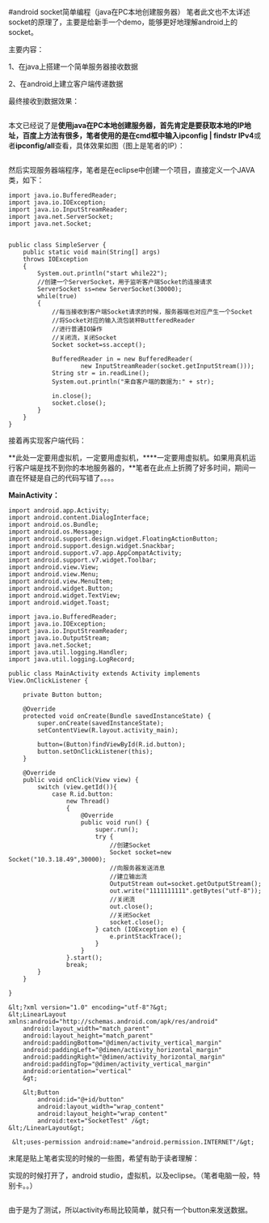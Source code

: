 #android  socket简单编程（java在PC本地创建服务器）
笔者此文也不太详述socket的原理了，主要是给新手一个demo，能够更好地理解android上的socket。



主要内容：

1、在java上搭建一个简单服务器接收数据

2、在android上建立客户端传递数据



最终接收到数据效果：



<img src="https://img-blog.csdn.net/20151201194302338?watermark/2/text/aHR0cDovL2Jsb2cuY3Nkbi5uZXQv/font/5a6L5L2T/fontsize/400/fill/I0JBQkFCMA==/dissolve/70/gravity/Center" alt="">





本文已经说了是**使用java在PC本地创建服务器，**首先肯定是要获取本地的IP地址，百度上方法有很多，笔者使用的是在cmd框中输入**ipconfig | findstr IPv4**或者**ipconfig/all**查看，具体效果如图（图上是笔者的IP）：



<img src="https://img-blog.csdn.net/20151201194754656?watermark/2/text/aHR0cDovL2Jsb2cuY3Nkbi5uZXQv/font/5a6L5L2T/fontsize/400/fill/I0JBQkFCMA==/dissolve/70/gravity/Center" alt="">





然后实现服务器端程序，笔者是在eclipse中创建一个项目，直接定义一个JAVA类，如下：





```
import java.io.BufferedReader;
import java.io.IOException;
import java.io.InputStreamReader;
import java.net.ServerSocket;
import java.net.Socket;


public class SimpleServer {
	public static void main(String[] args)
	throws IOException
	{
		System.out.println("start while22");
		//创建一个ServerSocket，用于监听客户端Socket的连接请求
		ServerSocket ss=new ServerSocket(30000);
		while(true)
		{
			//每当接收到客户端Socket请求的时候，服务器端也对应产生一个Socket
			//将Socket对应的输入流包装秤ButtferedReader
            //进行普通IO操作
			//关闭流，关闭Socket
			Socket socket=ss.accept();
			
			BufferedReader in = new BufferedReader(
					new InputStreamReader(socket.getInputStream()));  
            String str = in.readLine();  
            System.out.println("来自客户端的数据为:" + str);   
            
            in.close();
            socket.close();
		}
	}
}

```



接着再实现客户端代码：

**此处一定要用虚拟机，一定要用虚拟机，****一定要用虚拟机。如果用真机运行客户端是找不到你的本地服务器的，**笔者在此点上折腾了好多时间，期间一直在怀疑是自己的代码写错了。。。。

**MainActivity：**



```
import android.app.Activity;
import android.content.DialogInterface;
import android.os.Bundle;
import android.os.Message;
import android.support.design.widget.FloatingActionButton;
import android.support.design.widget.Snackbar;
import android.support.v7.app.AppCompatActivity;
import android.support.v7.widget.Toolbar;
import android.view.View;
import android.view.Menu;
import android.view.MenuItem;
import android.widget.Button;
import android.widget.TextView;
import android.widget.Toast;

import java.io.BufferedReader;
import java.io.IOException;
import java.io.InputStreamReader;
import java.io.OutputStream;
import java.net.Socket;
import java.util.logging.Handler;
import java.util.logging.LogRecord;

public class MainActivity extends Activity implements View.OnClickListener {

    private Button button;

    @Override
    protected void onCreate(Bundle savedInstanceState) {
        super.onCreate(savedInstanceState);
        setContentView(R.layout.activity_main);

        button=(Button)findViewById(R.id.button);
        button.setOnClickListener(this);
    }

    @Override
    public void onClick(View view) {
        switch (view.getId()){
            case R.id.button:
                new Thread()
                {
                    @Override
                    public void run() {
                        super.run();
                        try {
                            //创建Socket
                            Socket socket=new Socket("10.3.18.49",30000);
                            //向服务器发送消息
                            //建立输出流
                            OutputStream out=socket.getOutputStream();
                            out.write("1111111111".getBytes("utf-8"));
                            //关闭流
                            out.close();
                            //关闭Socket
                            socket.close();
                        } catch (IOException e) {
                            e.printStackTrace();
                        }
                    }
                }.start();
                break;
        }
    }

}

```





```
&lt;?xml version="1.0" encoding="utf-8"?&gt;
&lt;LinearLayout xmlns:android="http://schemas.android.com/apk/res/android"
    android:layout_width="match_parent"
    android:layout_height="match_parent"
    android:paddingBottom="@dimen/activity_vertical_margin"
    android:paddingLeft="@dimen/activity_horizontal_margin"
    android:paddingRight="@dimen/activity_horizontal_margin"
    android:paddingTop="@dimen/activity_vertical_margin"
    android:orientation="vertical"
    &gt;

    &lt;Button
        android:id="@+id/button"
        android:layout_width="wrap_content"
        android:layout_height="wrap_content"
        android:text="SocketTest" /&gt;
&lt;/LinearLayout&gt;
```





```
 &lt;uses-permission android:name="android.permission.INTERNET"/&gt;
```





末尾是贴上笔者实现的时候的一些图，希望有助于读者理解：



实现的时候打开了，android studio，虚拟机，以及eclipse。（笔者电脑一般，特别卡。。）

<img src="https://img-blog.csdn.net/20151201195653880?watermark/2/text/aHR0cDovL2Jsb2cuY3Nkbi5uZXQv/font/5a6L5L2T/fontsize/400/fill/I0JBQkFCMA==/dissolve/70/gravity/Center" alt="">



由于是为了测试，所以activity布局比较简单，就只有一个button来发送数据。



<img src="https://img-blog.csdn.net/20151201195807432?watermark/2/text/aHR0cDovL2Jsb2cuY3Nkbi5uZXQv/font/5a6L5L2T/fontsize/400/fill/I0JBQkFCMA==/dissolve/70/gravity/Center" alt="">



